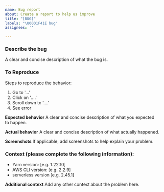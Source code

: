 ```yaml
---
name: Bug report
about: Create a report to help us improve
title: "[BUG]"
labels: "\U0001F41E bug"
assignees: ''

---
```


### Describe the bug
A clear and concise description of what the bug is.

### To Reproduce
Steps to reproduce the behavior:
1. Go to '...'
2. Click on '....'
3. Scroll down to '....'
4. See error

**Expected behavior**
A clear and concise description of what you expected to happen.

**Actual behavior**
A clear and concise description of what actually happened.

**Screenshots**
If applicable, add screenshots to help explain your problem.

### Context (please complete the following information):
 - Yarn version: [e.g. 1.22.10]
 - AWS CLI version: [e.g. 2.2.9]
 - serverless version [e.g. 2.45.1]

**Additional context**
Add any other context about the problem here.
